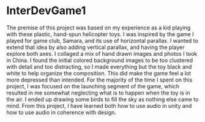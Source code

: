 # InterDevGame1

The premise of this project was based on my experience as a kid playing with these plastic, hand-spun helicopter toys. I was inspired by the game I played for game club, Samara, and its use of horizontal parallax. I wanted to extend that idea by also adding vertical parallax, and having the player explore both axes. I collaged a mix of hand drawn images and photos I took in China. I found the initial colored background images to be too clustered with detail and too distracting, so I made everything but the toy black and white to help organize the composition. This did make the game feel a lot more depressed than intended. For the majority of the time I spent on this project, I was focused on the launching segment of the game, which resulted in me somewhat neglecting what is to happen when the toy is in the air. I ended up drawing some birds to fill the sky as nothing else came to mind. From this project, I have learned both how to use audio in unity and how to use audio in coherence with design.